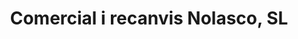 ---
title: "Comercial i recanvis Nolasco, SL"
url: /lleida/comercial-i-recanvis-nolasco-sl/
shop: comercio
---